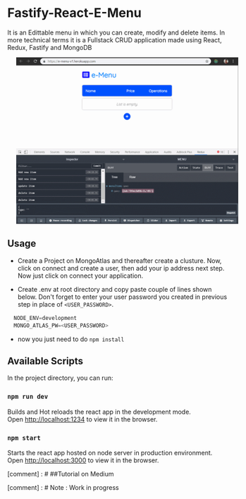 # Fastify-React-E-Menu
It is an Edittable menu in which you can create, modify and delete items. In more technical terms it is a Fullstack CRUD application made using React, Redux, Fastify and MongoDB 

<p align="center">
  <img src="https://github.com/AwesomeChap/Fastify-React-E-Menu/blob/master/src/finalx3.GIF" width="800" hspace="20" />
</p>

## Usage

* Create a Project on MongoAtlas and thereafter create a clusture. Now, click on connect and create a user, then add your ip address next step. Now just click on connect your application. 

* Create .env at root directory and copy paste couple of lines shown below. Don't forget to enter your user password you created in previous step in place of `<USER_PASSWORD>`.

```javascript
  NODE_ENV=development
  MONGO_ATLAS_PW=<USER_PASSWORD>
```

* now you just need to do `npm install`

## Available Scripts

In the project directory, you can run:

### `npm run dev`

Builds and Hot reloads the react app in the development mode.<br>
Open [http://localhost:1234](http://localhost:1234) to view it in the browser.


### `npm start`

Starts the react app hosted on node server in production environment.<br>
Open [http://localhost:3000](http://localhost:3000) to view it in the browser.

[comment] : # ##Tutorial on Medium

[comment] : # Note : Work in progress

